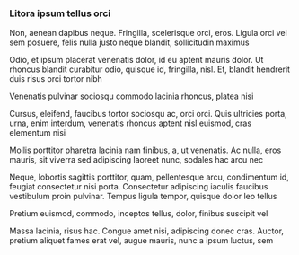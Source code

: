 ### Litora ipsum tellus orci

Non, aenean dapibus neque. Fringilla, scelerisque orci, eros. Ligula orci vel sem posuere, felis nulla justo neque blandit, sollicitudin maximus

Odio, et ipsum placerat venenatis dolor, id eu aptent mauris dolor. Ut rhoncus blandit curabitur odio, quisque id, fringilla, nisl. Et, blandit hendrerit duis risus orci tortor nibh

Venenatis pulvinar sociosqu commodo lacinia rhoncus, platea nisi

Cursus, eleifend, faucibus tortor sociosqu ac, orci orci. Quis ultricies porta, urna, enim interdum, venenatis rhoncus aptent nisl euismod, cras elementum nisi

Mollis porttitor pharetra lacinia nam finibus, a, ut venenatis. Ac nulla, eros mauris, sit viverra sed adipiscing laoreet nunc, sodales hac arcu nec

Neque, lobortis sagittis porttitor, quam, pellentesque arcu, condimentum id, feugiat consectetur nisi porta. Consectetur adipiscing iaculis faucibus vestibulum proin pulvinar. Tempus ligula tempor, quisque dolor leo tellus

Pretium euismod, commodo, inceptos tellus, dolor, finibus suscipit vel

Massa lacinia, risus hac. Congue amet nisi, adipiscing donec cras. Auctor, pretium aliquet fames erat vel, augue mauris, nunc a ipsum luctus, sem



